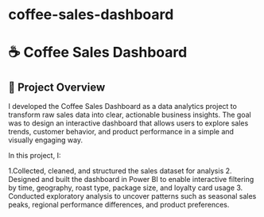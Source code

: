 # coffee-sales-dashboard

# ☕ Coffee Sales Dashboard

## 📌 Project Overview
I developed the Coffee Sales Dashboard as a data analytics project to transform raw sales data into clear, actionable business insights. The goal was to design an interactive dashboard that allows users to explore sales trends, customer behavior, and product performance in a simple and visually engaging way.

In this project, I:

1.Collected, cleaned, and structured the sales dataset for analysis
2. Designed and built the dashboard in Power BI to enable interactive filtering by time, geography, roast type, package size, and loyalty card usage
3. Conducted exploratory analysis to uncover patterns such as seasonal sales peaks, regional performance differences, and product preferences.
